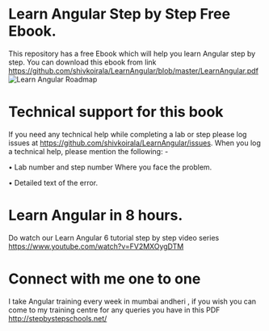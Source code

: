 # Learn Angular Step by Step Free Ebook.
This repository has a free Ebook which will help you learn Angular step by step. You can download this ebook from link https://github.com/shivkoirala/LearnAngular/blob/master/LearnAngular.pdf
![Learn Angular Roadmap](https://github.com/shivkoirala/LearnAngular/blob/master/AngularEbook.png?raw=true)


# Technical support for this book

If you need any technical help while completing a lab or step please log issues at https://github.com/shivkoirala/LearnAngular/issues. 
When you log a technical help, please mention the following: -

•	Lab number and step number Where you face the problem.

•	Detailed text of the error.

# Learn Angular in 8 hours.

Do watch our Learn Angular 6 tutorial  step by step video series https://www.youtube.com/watch?v=FV2MXOygDTM 

# Connect with me one to one

I take Angular training every week in mumbai andheri , if you wish you can come to my training centre for any queries you have in this PDF http://stepbystepschools.net/ 
